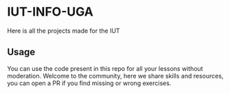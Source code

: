 # IUT-INFO-UGA
Here is all the projects made for the IUT

## Usage
You can use the code present in this repo for all your lessons without moderation. Welcome to the community, here we share skills and resources, you can open a PR if you find missing or wrong exercises.
